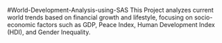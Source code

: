 #World-Development-Analysis-using-SAS
This Project analyzes current world trends based on financial growth and lifestyle, focusing on socio-economic factors such as GDP, Peace Index, Human Development Index (HDI), and Gender Inequality. 
